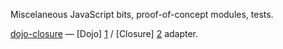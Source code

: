 Miscelaneous JavaScript bits, proof-of-concept modules, tests.

[dojo-closure](shards/tree/master/dojo-closure/) &mdash; [Dojo] [1] / [Closure] [2] adapter.

   [1]: http://dojotoolkit.org/ "The Dojo Toolkit"
   [2]: http://code.google.com/closure/ "Closure Tools"